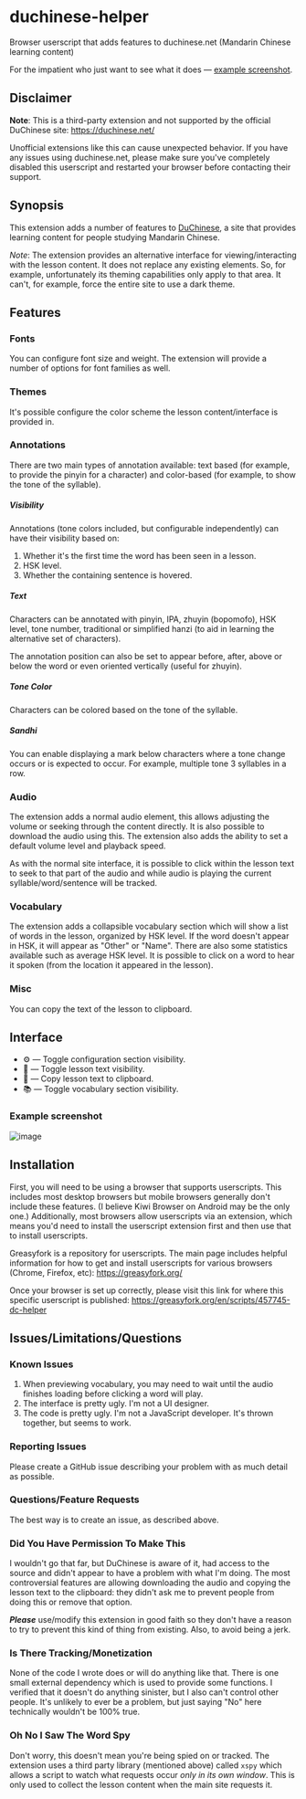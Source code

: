 # duchinese-helper

Browser userscript that adds features to duchinese.net (Mandarin Chinese learning content)

For the impatient who just want to see what it does — [example screenshot](#example-screenshot).

## Disclaimer

**Note**: This is a third-party extension and not supported by the official DuChinese site: https://duchinese.net/

Unofficial extensions like this can cause unexpected behavior. If you have any issues using duchinese.net, please make sure you've completely disabled this userscript and restarted your browser before contacting their support.

## Synopsis

This extension adds a number of features to [DuChinese](https://duchinese.net), a site that provides learning content for people studying Mandarin Chinese.

*Note*: The extension provides an alternative interface for viewing/interacting with the lesson content. It does not replace any existing elements. So, for example, unfortunately its theming capabilities only apply to that area. It can't, for example, force the entire site to use a dark theme.

## Features

### Fonts

You can configure font size and weight. The extension will provide a number of options for font families as well.

### Themes

It's possible configure the color scheme the lesson content/interface is provided in.

### Annotations

There are two main types of annotation available: text based (for example, to provide the pinyin for a character) and color-based (for example, to show the tone of the syllable).

##### Visibility

Annotations (tone colors included, but configurable independently) can have their visibility based on:

1. Whether it's the first time the word has been seen in a lesson.
2. HSK level.
3. Whether the containing sentence is hovered.

##### Text

Characters can be annotated with pinyin, IPA, zhuyin (bopomofo), HSK level, tone number, traditional or simplified hanzi (to aid in learning the alternative set of characters).

The annotation position can also be set to appear before, after, above or below the word or even oriented vertically (useful for zhuyin).

##### Tone Color

Characters can be colored based on the tone of the syllable. 

##### Sandhi

You can enable displaying a mark below characters where a tone change occurs or is expected to occur. For example, multiple tone 3 syllables in a row.

### Audio

The extension adds a normal audio element, this allows adjusting the volume or seeking through the content directly. It is also possible to download the audio using this. The extension also adds the ability to set a default volume level and playback speed.

As with the normal site interface, it is possible to click within the lesson text to seek to that part of the audio and while audio is playing the current syllable/word/sentence will be tracked.

### Vocabulary

The extension adds a collapsible vocabulary section which will show a list of words in the lesson, organized by HSK level. If the word doesn't appear in HSK, it will appear as "Other" or "Name". There are also some statistics available such as average HSK level. It is possible to click on a word to hear it spoken (from the location it appeared in the lesson).

### Misc

You can copy the text of the lesson to clipboard.

## Interface

* ⚙️ — Toggle configuration section visibility.
* 👀 — Toggle lesson text visibility.
* 💬 — Copy lesson text to clipboard.
* 📚 — Toggle vocabulary section visibility.

### Example screenshot

![image](https://user-images.githubusercontent.com/44031344/211049299-d51910ea-1859-4a3b-96fc-825fd882fbea.png)

## Installation

First, you will need to be using a browser that supports userscripts. This includes most desktop browsers but mobile browsers generally don't include these features. (I believe Kiwi Browser on Android may be the only one.) Additionally, most browsers allow userscripts via an extension, which means you'd need to install the userscript extension first and then use that to install userscripts.

Greasyfork is a repository for userscripts. The main page includes helpful information for how to get and install userscripts for various browsers (Chrome, Firefox, etc): https://greasyfork.org/

Once your browser is set up correctly, please visit this link for where this specific userscript is published: https://greasyfork.org/en/scripts/457745-dc-helper

## Issues/Limitations/Questions

### Known Issues

1. When previewing vocabulary, you may need to wait until the audio finishes loading before clicking a word will play.
2. The interface is pretty ugly. I'm not a UI designer.
3. The code is pretty ugly. I'm not a JavaScript developer. It's thrown together, but seems to work.

### Reporting Issues

Please create a GitHub issue describing your problem with as much detail as possible.

### Questions/Feature Requests

The best way is to create an issue, as described above.

### Did You Have Permission To Make This

I wouldn't go that far, but DuChinese is aware of it, had access to the source and didn't appear to have a problem with what I'm doing. The most controversial features are allowing downloading the audio and copying the lesson text to the clipboard: they didn't ask me to prevent people from doing this or remove that option.

***Please*** use/modify this extension in good faith so they don't have a reason to try to prevent this kind of thing from existing. Also, to avoid being a jerk.

### Is There Tracking/Monetization

None of the code I wrote does or will do anything like that. There is one small external dependency which is used to provide some functions. I verified that it doesn't do anything sinister, but I also can't control other people. It's unlikely to ever be a problem, but just saying "No" here technically wouldn't be 100% true.

### Oh No I Saw The Word Spy

Don't worry, this doesn't mean you're being spied on or tracked. The extension uses a third party library (mentioned above) called `xspy` which allows a script to watch what requests occur _only in its own window_. This is only used to collect the lesson content when the main site requests it. 
